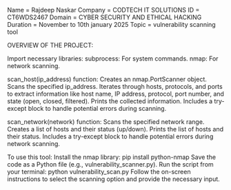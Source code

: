 Name = Rajdeep Naskar
Company = CODTECH IT SOLUTIONS
ID = CT6WDS2467
Domain = CYBER SECURITY AND ETHICAL HACKING
Duration = November to 10th january 2025
Topic = vulnerability scanning tool

OVERVIEW OF THE PROJECT:

Import necessary libraries:
  subprocess: For system commands.
  nmap: For network scanning.

scan_host(ip_address) function:
  Creates an nmap.PortScanner object.
  Scans the specified ip_address.
  Iterates through hosts, protocols, and ports to extract information like host name, IP address, protocol, port number, and state (open, closed,   filtered).
  Prints the collected information.
  Includes a try-except block to handle potential errors during scanning.
  
scan_network(network) function:
  Scans the specified network range.
  Creates a list of hosts and their status (up/down).
  Prints the list of hosts and their status.
  Includes a try-except block to handle potential errors during network scanning.

To use this tool:
  Install the nmap library:
    pip install python-nmap
  Save the code as a Python file (e.g., vulnerability_scanner.py).
  Run the script from your terminal:
    python vulnerability_scan.py
  Follow the on-screen instructions to select the scanning option and provide the necessary input.  
